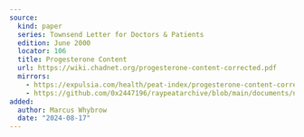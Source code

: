```yaml
---
source:
  kind: paper
  series: Townsend Letter for Doctors & Patients
  edition: June 2000
  locator: 106
  title: Progesterone Content
  url: https://wiki.chadnet.org/progesterone-content-corrected.pdf
  mirrors:
    - https://expulsia.com/health/peat-index/progesterone-content-corrected.pdf
    - https://github.com/0x2447196/raypeatarchive/blob/main/documents/newsletters/progesterone-content-corrected.txt
added:
  author: Marcus Whybrow
  date: "2024-08-17"
---
```

